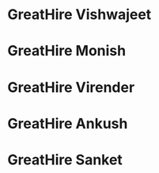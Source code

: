 # GreatHire Vishwajeet
# GreatHire Monish
# GreatHire Virender 
# GreatHire Ankush
# GreatHire Sanket
